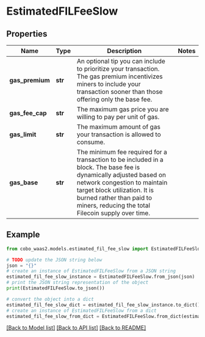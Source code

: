 # EstimatedFILFeeSlow


## Properties

Name | Type | Description | Notes
------------ | ------------- | ------------- | -------------
**gas_premium** | **str** | An optional tip you can include to prioritize your transaction. The gas premium incentivizes miners to include your transaction sooner than those offering only the base fee. | 
**gas_fee_cap** | **str** | The maximum gas price you are willing to pay per unit of gas. | 
**gas_limit** | **str** | The maximum amount of gas your transaction is allowed to consume. | 
**gas_base** | **str** | The minimum fee required for a transaction to be included in a block. The base fee is dynamically adjusted based on network congestion to maintain target block utilization. It is burned rather than paid to miners, reducing the total Filecoin supply over time. | 

## Example

```python
from cobo_waas2.models.estimated_fil_fee_slow import EstimatedFILFeeSlow

# TODO update the JSON string below
json = "{}"
# create an instance of EstimatedFILFeeSlow from a JSON string
estimated_fil_fee_slow_instance = EstimatedFILFeeSlow.from_json(json)
# print the JSON string representation of the object
print(EstimatedFILFeeSlow.to_json())

# convert the object into a dict
estimated_fil_fee_slow_dict = estimated_fil_fee_slow_instance.to_dict()
# create an instance of EstimatedFILFeeSlow from a dict
estimated_fil_fee_slow_from_dict = EstimatedFILFeeSlow.from_dict(estimated_fil_fee_slow_dict)
```
[[Back to Model list]](../README.md#documentation-for-models) [[Back to API list]](../README.md#documentation-for-api-endpoints) [[Back to README]](../README.md)



